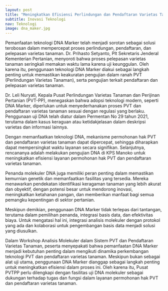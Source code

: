 ```yaml
---
layout: post 
title: "Meningkatkan Efisiensi Perlindungan dan Pendaftaran Varietas Tanaman melalui Teknologi DNA Marker"
subtitle: Inovasi Teknologi
nav: Teknologi
image: dna_maker.jpg
---
```


Pemanfaatan teknologi DNA Marker telah menjadi sorotan sebagai solusi terobosan dalam mempercepat proses perlindungan, pendaftaran, dan pelepasan varietas tanaman. Dr. Prihasto Setyanto, Plt Sekretaris Jenderal Kementerian Pertanian, menyoroti bahwa proses pelepasan varietas tanaman seringkali memakan waktu lama karena uji keunggulan. Oleh karena itu, penggunaan teknologi DNA Marker diakui sebagai langkah penting untuk memastikan keakuratan pengujian dalam ranah PVT (Perlindungan Varietas Tanaman), serta pengujian terkait pendaftaran dan pelepasan varietas tanaman.

Dr. Leli Nuryati, Kepala Pusat Perlindungan Varietas Tanaman dan Perijinan Pertanian (PVT-PP), menegaskan bahwa adopsi teknologi modern, seperti DNA Marker, diperlukan untuk menyederhanakan proses PVT dan pendaftaran varietas tanaman sesuai dengan regulasi yang berlaku. Penggunaan uji DNA telah diatur dalam Permentan No 29 tahun 2021, terutama dalam kasus keraguan atau ketidakjelasan dalam deskripsi varietas dan informasi lainnya.

Dengan memanfaatkan teknologi DNA, mekanisme permohonan hak PVT dan pendaftaran varietas tanaman dapat dipercepat, sehingga diharapkan dapat mempersingkat waktu layanan secara signifikan. Selanjutnya, rencananya adalah melakukan pengujian DNA di KPS Manoko untuk meningkatkan efisiensi layanan permohonan hak PVT dan pendaftaran varietas tanaman.

Penanda molekuler DNA juga memiliki peran penting dalam memastikan kemurnian genetik dan memanfaatkan fasilitas yang tersedia. Mereka menawarkan pendekatan identifikasi keragaman tanaman yang lebih akurat dan obyektif, dengan potensi besar untuk mendorong inovasi, meningkatkan ketahanan pangan, dan memberikan manfaat bagi semua pemangku kepentingan di sektor pertanian.

Meskipun demikian, penggunaan DNA Marker tidak terlepas dari tantangan, terutama dalam pemilihan penanda, integrasi basis data, dan efektivitas biaya. Untuk mengatasi hal ini, integrasi analisis molekuler dengan protokol yang ada dan kolaborasi untuk pengembangan basis data menjadi solusi yang diusulkan.

Dalam Workshop Analisis Molekuler dalam Sistem PVT dan Pendaftaran Varietas Tanaman, peserta menyepakati bahwa pemanfaatan DNA Marker menjadi kebutuhan penting dalam mengikuti dinamika perkembangan teknologi PVT dan pendaftaran varietas tanaman. Meskipun bukan sebagai alat uji utama, penggunaan DNA Marker dianggap sebagai langkah penting untuk meningkatkan efisiensi dalam proses ini. Oleh karena itu, Pusat PVTPP perlu dilengkapi dengan fasilitas uji DNA molekuler sebagai dukungan terhadap tugas dan fungsi dalam layanan permohonan hak PVT dan pendaftaran varietas tanaman.
